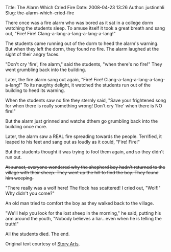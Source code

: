 Title: The Alarm Which Cried Fire
Date: 2008-04-23 13:26
Author: justinnhli
Slug: the-alarm-which-cried-fire

There once was a fire alarm who was bored as it sat in a college dorm
watching the students sleep. To amuse itself it took a great breath and
sang out, "Fire! Fire! Clang-a-lang-a-lang-a-lang-a-lang!"

The students came running out of the dorm to heed the alarm's warning.
But when they left the dorm, they found no fire. The alarm laughed at
the sight of their angry faces.

"Don't cry 'fire', fire alarm," said the students, "when there's no
fire!" They went grumbling back into the building.

Later, the fire alarm sang out again, "Fire! Fire!
Clang-a-lang-a-lang-a-lang-a-lang!" To its naughty delight, it watched
the students run out of the building to heed its warning.

When the students saw no fire they sternly said, "Save your frightened
song for when there is really something wrong! Don't cry 'fire' when
there is NO fire!"

But the alarm just grinned and watche dthem go grumbling back into the
building once more.

Later, the alarm saw a REAL fire spreading towards the people.
Terrified, it leaped to his feet and sang out as loudly as it could,
"Fire! Fire!"

But the students thought it was trying to fool them again, and so they
didn't run out.

<span style="text-decoration:line-through;">At sunset, everyone wondered
why the shepherd boy hadn't returned to the village with their sheep.
They went up the hill to find the boy. They found him weeping.

"There really was a wolf here! The flock has scattered! I cried out,
"Wolf!" Why didn't you come?"

An old man tried to comfort the boy as they walked back to the village.

"We'll help you look for the lost sheep in the morning," he said,
putting his arm around the youth, "Nobody believes a liar...even when he
is telling the truth!"</span>

All the students died. The end.

Original text courtesy of [Story
Arts](http://www.storyarts.org/library/aesops/stories/boy.html).

